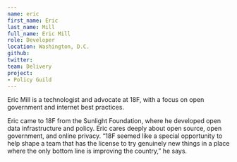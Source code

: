 ```yaml
---
name: eric
first_name: Eric
last_name: Mill
full_name: Eric Mill
role: Developer
location: Washington, D.C.
github:
twitter:
team: Delivery
project:
- Policy Guild
---
```


Eric Mill is a technologist and advocate at 18F, with a focus on open government and internet best practices.

Eric came to 18F from the Sunlight Foundation, where he developed open data infrastructure and policy. Eric cares deeply about open source, open government, and online privacy. “18F seemed like a special opportunity to help shape a team that has the license to try genuinely new things in a place where the only bottom line is improving the country,” he says.
